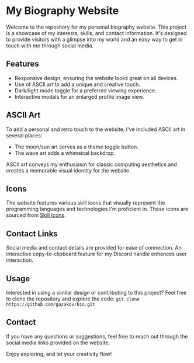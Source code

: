 # My Biography Website

Welcome to the repository for my personal biography website. This project is a showcase of my interests, skills, and contact information. It's designed to provide visitors with a glimpse into my world and an easy way to get in touch with me through social media.

## Features

- Responsive design, ensuring the website looks great on all devices.
- Use of ASCII art to add a unique and creative touch.
- Dark/light mode toggle for a preferred viewing experience.
- Interactive modals for an enlarged profile image view.

## ASCII Art

To add a personal and retro touch to the website, I've included ASCII art in several places:

- The moon/sun art serves as a theme toggle button.
- The wave art adds a whimsical backdrop.

ASCII art conveys my enthusiasm for classic computing aesthetics and creates a memorable visual identity for the website.

## Icons

The website features various skill icons that visually represent the programming languages and technologies I'm proficient in. These icons are sourced from [Skill Icons](https://skillicons.dev).

## Contact Links

Social media and contact details are provided for ease of connection. An interactive copy-to-clipboard feature for my Discord handle enhances user interaction.

## Usage

Interested in using a similar design or contributing to this project? Feel free to clone the repository and explore the code:
`git clone https://github.com/gazakov/bio.git`

## Contact

If you have any questions or suggestions, feel free to reach out through the social media links provided on the website.

Enjoy exploring, and let your creativity flow!
